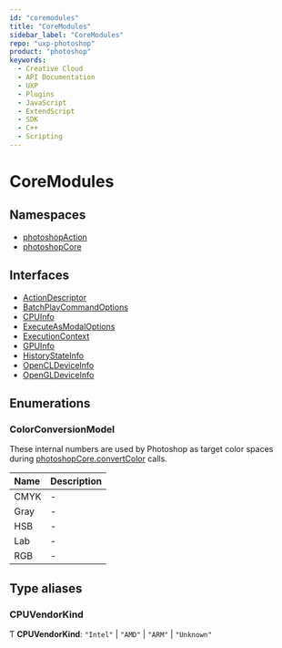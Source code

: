 ```yaml
---
id: "coremodules"
title: "CoreModules"
sidebar_label: "CoreModules"
repo: "uxp-photoshop"
product: "photoshop"
keywords:
  - Creative Cloud
  - API Documentation
  - UXP
  - Plugins
  - JavaScript
  - ExtendScript
  - SDK
  - C++
  - Scripting
---
```


# CoreModules

## Namespaces

- [photoshopAction](/ps_reference/media/photoshopaction/)
- [photoshopCore](/ps_reference/media/photoshopcore/)

## Interfaces

- [ActionDescriptor](/ps_reference/interfaces/actiondescriptor/)
- [BatchPlayCommandOptions](/ps_reference/interfaces/batchplaycommandoptions/)
- [CPUInfo](/ps_reference/interfaces/cpuinfo/)
- [ExecuteAsModalOptions](/ps_reference/interfaces/executeasmodaloptions/)
- [ExecutionContext](/ps_reference/interfaces/executioncontext/)
- [GPUInfo](/ps_reference/interfaces/gpuinfo/)
- [HistoryStateInfo](/ps_reference/interfaces/historystateinfo/)
- [OpenCLDeviceInfo](/ps_reference/interfaces/opencldeviceinfo/)
- [OpenGLDeviceInfo](/ps_reference/interfaces/opengldeviceinfo/)

## Enumerations

### ColorConversionModel

These internal numbers are used by Photoshop as target color spaces during [photoshopCore.convertColor](/ps_reference/media/photoshopcore/#convertcolor) calls.

| Name | Description |
| :------ | :------ |
| CMYK | - |
| Gray | - |
| HSB | - |
| Lab | - |
| RGB | - |

## Type aliases

### CPUVendorKind

Ƭ **CPUVendorKind**: ``"Intel"`` \| ``"AMD"`` \| ``"ARM"`` \| ``"Unknown"``

